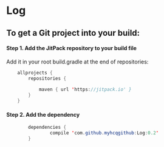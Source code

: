 # Log
## To get a Git project into your build:
#### Step 1. Add the JitPack repository to your build file
 Add it in your root build.gradle at the end of repositories:
```java 
	allprojects {
		repositories {
		
			maven { url 'https://jitpack.io' }
		}
	}
```  
#### Step 2. Add the dependency
```java
		dependencies {
    	        compile 'com.github.myhcqgithub:Log:0.2'
    	}

```
